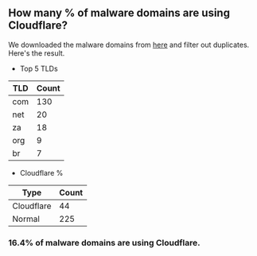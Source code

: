 ## How many % of malware domains are using Cloudflare?


We downloaded the malware domains from [here](https://urlhaus.abuse.ch) and filter out duplicates.
Here's the result.


[//]: # (start replacement)


- Top 5 TLDs

| TLD | Count |
| --- | --- |
| com | 130 |
| net | 20 |
| za | 18 |
| org | 9 |
| br | 7 |


- Cloudflare %

| Type | Count |
| --- | --- |
| Cloudflare | 44 |
| Normal | 225 |


### 16.4% of malware domains are using Cloudflare.